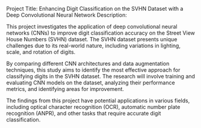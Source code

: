 Project Title: Enhancing Digit Classification on the SVHN Dataset with a Deep Convolutional Neural Network
Description:

This project investigates the application of deep convolutional neural networks (CNNs) to improve digit classification accuracy on the Street View House Numbers (SVHN) dataset. The SVHN dataset presents unique challenges due to its real-world nature, including variations in lighting, scale, and rotation of digits.

By comparing different CNN architectures and data augmentation techniques, this study aims to identify the most effective approach for classifying digits in the SVHN dataset. The research will involve training and evaluating CNN models on the dataset, analyzing their performance metrics, and identifying areas for improvement.

The findings from this project have potential applications in various fields, including optical character recognition (OCR), automatic number plate recognition (ANPR), and other tasks that require accurate digit classification.






